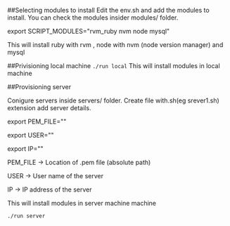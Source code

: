##Selecting modules to install
Edit the env.sh and add the modules to install. You can check the modules insider modules/ folder.

export SCRIPT_MODULES="rvm_ruby nvm node mysql"

This will install ruby with rvm , node with nvm (node version manager) and mysql

##Privisioning local machine
``` ./run local ```
This will install modules in local machine

##Provisioning server

Conigure servers inside servers/ folder.  Create file with.sh(eg srever1.sh) extension add server details.

export PEM_FILE=""

export USER=""

export IP=""

PEM_FILE -> Location of .pem file (absolute path)

USER -> User name of the server

IP -> IP address of the server

This will install modules in server machine machine

``` ./run server ```
